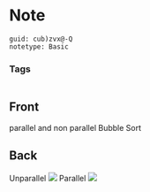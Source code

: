 # Note
```
guid: cub)zvx@-Q
notetype: Basic
```

### Tags
```
```

## Front
parallel and non parallel Bubble Sort

## Back
Unparallel
<img src="paste-9dfa8d403bb76da5a1ff56ce58a07abf60cb9066.jpg">
Parallel
<img src="paste-7e93a47c2ce1d63a333cdf2bec21937e950da782.jpg">
